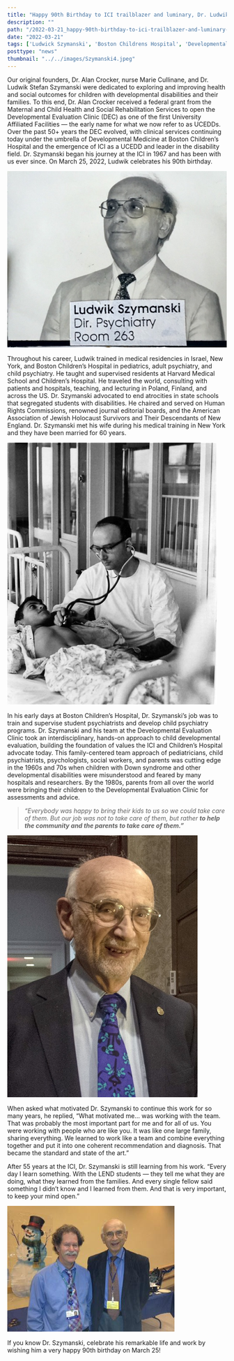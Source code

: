 ```yaml
---
title: "Happy 90th Birthday to ICI trailblazer and luminary, Dr. Ludwik Stefan Szymanski"
description: ""
path: "/2022-03-21_happy-90th-birthday-to-ici-trailblazer-and-luminary-dr-ludwik-stefan-szymanski.md"
date: "2022-03-21"
tags: ['Ludwick Szymanski', 'Boston Childrens Hospital', 'Developmental Evaluation Clinic', 'ICI', 'Institute for Community Inclusion']
posttype: "news"
thumbnail: "../../images/Szymanski4.jpeg"
---
```



Our original founders, Dr. Alan Crocker, nurse Marie Cullinane, and Dr. Ludwik Stefan Szymanski were dedicated to exploring and improving health and social outcomes for children with developmental disabilities and their families. To this end, Dr. Alan Crocker received a federal grant from the Maternal and Child Health and Social Rehabilitation Services to open the Developmental Evaluation Clinic (DEC) as one of the first University Affiliated Facilities — the early name for what we now refer to as UCEDDs. Over the past 50+ years the DEC evolved, with clinical services continuing today under the umbrella of Developmental Medicine at Boston Children’s Hospital and the emergence of ICI as a UCEDD and leader in the disability field. Dr. Szymanski began his journey at the ICI in 1967 and has been with us ever since. On March 25, 2022, Ludwik celebrates his 90th birthday.

![Dr. Szymanski](../../images/Szymanski1.jpg)

Throughout his career, Ludwik trained in medical residencies in Israel, New York, and Boston Children’s Hospital in pediatrics, adult psychiatry, and child psychiatry. He taught and supervised residents at Harvard Medical School and Children’s Hospital. He traveled the world, consulting with patients and hospitals, teaching, and lecturing in Poland, Finland, and across the US. Dr. Szymanski advocated to end atrocities in state schools that segregated students with disabilities. He chaired and served on Human Rights Commissions, renowned journal editorial boards, and the American Association of Jewish Holocaust Survivors and Their Descendants of New England. Dr. Szymanski met his wife during his medical training in New York and they have been married for 60 years.

![Dr. Szymanski with a patient](../../images/Szymanski3.jpg)

In his early days at Boston Children’s Hospital, Dr. Szymanski’s job was to train and supervise student psychiatrists and develop child psychiatry programs. Dr. Szymanski and his team at the Developmental Evaluation Clinic took an interdisciplinary, hands-on approach to child developmental evaluation, building the foundation of values the ICI and Children’s Hospital advocate today. This family-centered team approach of pediatricians, child psychiatrists, psychologists, social workers, and parents was cutting edge in the 1960s and 70s when children with Down syndrome and other developmental disabilities were misunderstood and feared by many hospitals and researchers. By the 1980s, parents from all over the world were bringing their children to the Developmental Evaluation Clinic for assessments and advice.

> _“Everybody was happy to bring their kids to us so we could take care of them. But our job was not to take care of them, but rather_ **_to help the community and the parents to take care of them.”_**

![Dr. Szymanski staff photo from Boston Children’s Hospital](../../images/Szymanski2.jpg)

When asked what motivated Dr. Szymanski to continue this work for so many years, he replied, “What motivated me… was working with the team. That was probably the most important part for me and for all of us. You were working with people who are like you. It was like one large family, sharing everything. We learned to work like a team and combine everything together and put it into one coherent recommendation and diagnosis. That became the standard and state of the art.”

After 55 years at the ICI, Dr. Szymanski is still learning from his work. “Every day I learn something. With the LEND students — they tell me what they are doing, what they learned from the families. And every single fellow said something I didn’t know and I learned from them. And that is very important, to keep your mind open.”

![Dr. Szymanski (on right) with LEND director David Helm.](../../images/Szymanski4.jpeg)

If you know Dr. Szymanski, celebrate his remarkable life and work by wishing him a very happy 90th birthday on March 25!